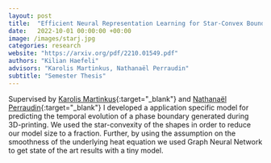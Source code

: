 ```yaml
---
layout: post
title:  "Efficient Neural Representation Learning for Star-Convex Boundaries"
date:   2022-10-01 00:00:00 +00:00
image: /images/starj.jpg
categories: research
website: "https://arxiv.org/pdf/2210.01549.pdf"
authors: "Kilian Haefeli"
advisors: "Karolis Martinkus, Nathanaël Perraudin"
subtitle: "Semester Thesis"
---
```

Supervised by [Karolis Martinkus](https://disco.ethz.ch/members/mkarolis){:target="_blank"} and [Nathanaël Perraudin](https://perraudin.info){:target="_blank"} I developed a application specific model for predicting the temporal evolution of a phase boundary generated during 3D-printing.
We used the star-convexity of the shapes in order to reduce our model size to a fraction. Further, by using the assumption on the smoothness of the underlying heat equation we used Graph Neural Network to get state of the art results with a tiny model.